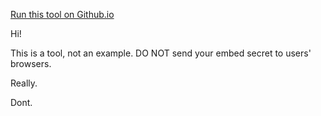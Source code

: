 [Run this tool on Github.io](https://fabio-looker.github.io/looker_sso_tool/)

Hi!

This is a tool, not an example.
DO NOT send your embed secret to users' browsers.

Really.

Dont.
